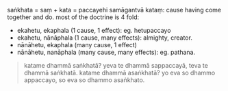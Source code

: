 saṅkhata = saṃ + kata = paccayehi samāgantvā kataṃ: cause having come together and do.
most of the doctrine is 4 fold: 
- ekahetu, ekaphala (1 cause, 1 effect): eg. hetupaccayo
- ekahetu, nānāphala (1 cause, many effects): almighty, creator.
- nānāhetu, ekaphala (many cause, 1 effect)
- nānāhetu, nanāphala (many cause, many effects): eg. pathana.

>katame dhammā saṅkhatā? yeva te dhammā sappaccayā, teva te dhammā saṅkhatā.
>katame dhammā asaṅkhatā? yo eva so dhammo appaccayo, so eva so dhammo asaṅkhato.